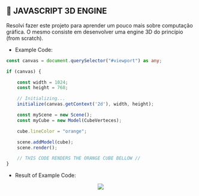 
## 🧊 JAVASCRIPT 3D ENGINE

Resolvi fazer este projeto para aprender um pouco mais sobre computação gráfica.
O mesmo consiste em desenvolver uma engine 3D do princípio (from scratch).

- Example Code:
```ts
const canvas = document.querySelector("#viewport") as any;

if (canvas) {

    const width = 1024;
    const height = 768;

    // Initializing...
    initialize(canvas.getContext('2d'), width, height);

    const myScene = new Scene();
    const myCube = new Model(CubeVerteces);

    cube.lineColor = "orange";

    scene.addModel(cube);
    scene.render();

    // THIS CODE RENDERS THE ORANGE CUBE BELLOW //
}
```

- Result of Example Code:
<p align="center">
  <img src="https://s4.gifyu.com/images/msedge_Mv59zzm3v3.gif" />
</p>